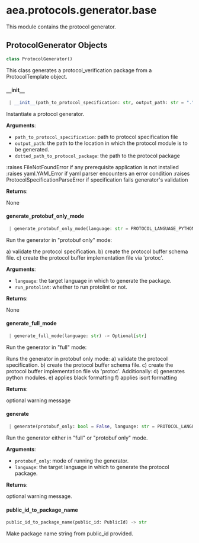 <a name="aea.protocols.generator.base"></a>
# aea.protocols.generator.base

This module contains the protocol generator.

<a name="aea.protocols.generator.base.ProtocolGenerator"></a>
## ProtocolGenerator Objects

```python
class ProtocolGenerator()
```

This class generates a protocol_verification package from a ProtocolTemplate object.

<a name="aea.protocols.generator.base.ProtocolGenerator.__init__"></a>
#### `__`init`__`

```python
 | __init__(path_to_protocol_specification: str, output_path: str = ".", dotted_path_to_protocol_package: Optional[str] = None) -> None
```

Instantiate a protocol generator.

**Arguments**:

- `path_to_protocol_specification`: path to protocol specification file
- `output_path`: the path to the location in which the protocol module is to be generated.
- `dotted_path_to_protocol_package`: the path to the protocol package

:raises FileNotFoundError if any prerequisite application is not installed
:raises yaml.YAMLError if yaml parser encounters an error condition
:raises ProtocolSpecificationParseError if specification fails generator's validation

**Returns**:

None

<a name="aea.protocols.generator.base.ProtocolGenerator.generate_protobuf_only_mode"></a>
#### generate`_`protobuf`_`only`_`mode

```python
 | generate_protobuf_only_mode(language: str = PROTOCOL_LANGUAGE_PYTHON, run_protolint: bool = True) -> Optional[str]
```

Run the generator in "protobuf only" mode:

a) validate the protocol specification.
b) create the protocol buffer schema file.
c) create the protocol buffer implementation file via 'protoc'.

**Arguments**:

- `language`: the target language in which to generate the package.
- `run_protolint`: whether to run protolint or not.

**Returns**:

None

<a name="aea.protocols.generator.base.ProtocolGenerator.generate_full_mode"></a>
#### generate`_`full`_`mode

```python
 | generate_full_mode(language: str) -> Optional[str]
```

Run the generator in "full" mode:

Runs the generator in protobuf only mode:
a) validate the protocol specification.
b) create the protocol buffer schema file.
c) create the protocol buffer implementation file via 'protoc'.
Additionally:
d) generates python modules.
e) applies black formatting
f) applies isort formatting

**Returns**:

optional warning message

<a name="aea.protocols.generator.base.ProtocolGenerator.generate"></a>
#### generate

```python
 | generate(protobuf_only: bool = False, language: str = PROTOCOL_LANGUAGE_PYTHON) -> Optional[str]
```

Run the generator either in "full" or "protobuf only" mode.

**Arguments**:

- `protobuf_only`: mode of running the generator.
- `language`: the target language in which to generate the protocol package.

**Returns**:

optional warning message.

<a name="aea.protocols.generator.base.public_id_to_package_name"></a>
#### public`_`id`_`to`_`package`_`name

```python
public_id_to_package_name(public_id: PublicId) -> str
```

Make package name string from public_id provided.

